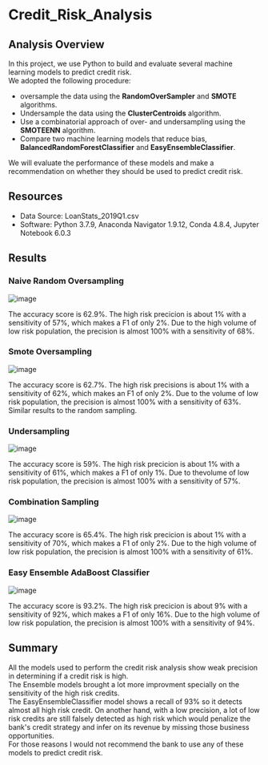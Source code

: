 # Credit_Risk_Analysis

## Analysis Overview
In this project, we use Python to build and evaluate several machine learning models to predict credit risk.\
We adopted the following procedure:
- oversample the data using the **RandomOverSampler** and **SMOTE** algorithms.
- Undersample the data using the **ClusterCentroids** algorithm.
- Use a combinatorial approach of over- and undersampling using the **SMOTEENN** algorithm.
- Compare two machine learning models that reduce bias, **BalancedRandomForestClassifier** and **EasyEnsembleClassifier**.

We will evaluate the performance of these models and make a recommendation on whether they should be used to predict credit risk.

## Resources
- Data Source: LoanStats_2019Q1.csv
- Software: Python 3.7.9, Anaconda Navigator 1.9.12, Conda 4.8.4, Jupyter Notebook 6.0.3

## Results
### Naive Random Oversampling
![image](https://user-images.githubusercontent.com/92435456/156948824-4ffb3f94-b782-45ba-b5ad-9948a457a729.png)

The accuracy score is 62.9%.
The high risk precicion is about 1% with a sensitivity of 57%, which makes a F1 of only 2%. 
Due to the high volume of low risk population, the precision is almost 100% with a sensitivity of 68%.

### Smote Oversampling
![image](https://user-images.githubusercontent.com/92435456/156948832-96495db5-45bf-4d33-bacc-beaba2a6deb0.png)

The accuracy score is 62.7%.
The high risk precisions is about 1% with a sensitivity of 62%, which makes an F1 of only 2%. 
Due to the volume of low risk population, the precision is almost 100% with a sensitivity of 63%.
Similar results to the random sampling. 
### Undersampling
![image](https://user-images.githubusercontent.com/92435456/156948790-49b3dbfb-dd68-42d9-916a-3089e98b56d2.png)

The accuracy score is 59%.
The high risk precicion is about 1% with a sensitivity of 61%, which makes a F1 of only 1%. 
Due to thevolume of low risk population, the precision is almost 100% with a sensitivity of 57%.
### Combination Sampling
![image](https://user-images.githubusercontent.com/92435456/156948812-9dac4e61-96dc-4123-be84-eb832d65369c.png)

The accuracy score is 65.4%.
The high risk precicion is about 1% with a sensitivity of 70%, which makes a F1 of only 2%. 
Due to the high volume of low risk population, the precision is almost 100% with a sensitivity of 61%.
### Easy Ensemble AdaBoost Classifier
![image](https://user-images.githubusercontent.com/92435456/156949797-bd5c888a-e23b-4c8c-bec6-d64faca49b83.png)

The accuracy score is 93.2%.
The high risk precicion is about 9% with a sensitivity of 92%, which makes a F1 of only 16%. 
Due to the high volume of low risk population, the precision is almost 100% with a sensitivity of 94%.

## Summary
All the models used to perform the credit risk analysis show weak precision in determining if a credit risk is high.\
The Ensemble models brought a lot more improvment specially on the sensitivity of the high risk credits.\
The EasyEnsembleClassifier model shows a recall of 93% so it detects almost all high risk credit. On another hand, with a low precision, a lot of low risk credits are still falsely detected as high risk which would penalize the bank's credit strategy and infer on its revenue by missing those business opportunities.\
For those reasons I would not recommend the bank to use any of these models to predict credit risk.
